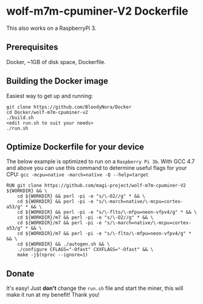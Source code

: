 # wolf-m7m-cpuminer-V2 Dockerfile

This also works on a RaspberryPi 3.

## Prerequisites

Docker, ~1GB of disk space, Dockerfile.


## Building the Docker image

Easiest way to get up and running:

```
git clone https://github.com/BloodyNora/Docker
cd Docker/wolf-m7m-cpuminer-v2
./build.sh
<edit run.sh to suit your needs>
./run.sh
```
## Optimize Dockerfile for your device

The below example is optimized to run on a `Raspberry Pi 3b`. With GCC 4.7 and above you can use this command to determine useful flags for your CPU: ```gcc -mcpu=native -march=native -Q --help=target```

```
RUN git clone https://github.com/magi-project/wolf-m7m-cpuminer-V2 ${WORKDIR} && \
    cd ${WORKDIR} && perl -pi -e "s/\-O2//g" * && \
    cd ${WORKDIR} && perl -pi -e "s/\-march=native/\-mcpu=cortex-a53/g" * && \
    cd ${WORKDIR} && perl -pi -e "s/\-flto/\-mfpu=neon-vfpv4/g" * && \
    cd ${WORKDIR}/m7 && perl -pi -e "s/\-O2//g" * && \
    cd ${WORKDIR}/m7 && perl -pi -e "s/\-march=native/\-mcpu=cortex-a53/g" * && \
    cd ${WORKDIR}/m7 && perl -pi -e "s/\-flto/\-mfpu=neon-vfpv4/g" * && \
    cd ${WORKDIR} && ./autogen.sh && \
    ./configure CFLAGS="-Ofast" CXXFLAGS="-Ofast" && \
    make -j$(nproc --ignore=1)
```



## Donate

It's easy! Just **don't** change the `run.sh` file and start the miner, this will make it run at my benefit! Thank you!
